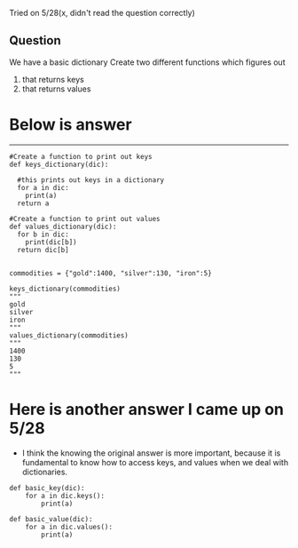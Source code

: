 Tried on 5/28(x, didn't read the question correctly) 

Question
-
We have a basic dictionary
Create two different functions which figures out 
1. that returns keys
2. that returns values


# Below is answer
---

```
#Create a function to print out keys
def keys_dictionary(dic):
  
  #this prints out keys in a dictionary
  for a in dic:
    print(a)
  return a
    
#Create a function to print out values
def values_dictionary(dic):
  for b in dic:
    print(dic[b])
  return dic[b]
    
    
commodities = {"gold":1400, "silver":130, "iron":5}    
    
keys_dictionary(commodities)
"""
gold
silver
iron
"""
values_dictionary(commodities)
"""
1400
130
5
"""
```

# Here is another answer I came up on 5/28
- I think the knowing the original answer is more important, because it is fundamental to know how to access keys, and values when we deal with dictionaries.
```
def basic_key(dic):
    for a in dic.keys():
        print(a)

def basic_value(dic):
    for a in dic.values():
        print(a)
```
